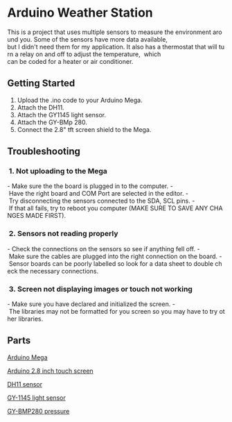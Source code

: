 # Arduino Weather Station
This is a project that uses multiple sensors to measure the environment around you. Some of the sensors have more data available,
but I didn't need them for my application. It also has a thermostat that will turn a relay on and off to adjust the temperature, 
which can be coded for a heater or air conditioner. 
## Getting Started
1. Upload the .ino code to your Arduino Mega. 
2. Attach the DH11.
3. Attach the GY1145 light sensor.
4. Attach the GY-BMp 280.
5. Connect the 2.8" tft screen shield to the Mega.


## Troubleshooting

###  1. Not uploading to the Mega 
- Make sure the the board is plugged in to the computer.
- Have the right board and COM Port are selected in the editor.
- Try disconnecting the sensors connected to the SDA, SCL pins.
- If that all fails, try to reboot you computer (MAKE SURE TO SAVE ANY CHANGES MADE FIRST).

###  2. Sensors not reading properly
- Check the connections on the sensors so see if anything fell off.
- Make sure the cables are plugged into the right connection on the board.
- Sensor boards can be poorly labelled so look for a data sheet to double check the necessary connections.

###  3. Screen not displaying images or touch not working
- Make sure you have declared and initialized the screen.
- The libraries may not be formatted for you screen so you may have to try other libraries.

## Parts 
[Arduino Mega](https://www.amazon.ca/Elegoo-Board-ATmega2560-ATMEGA16U2-Arduino/dp/B01H4ZLZLQ/ref=sr_1_5?dchild=1&keywords=arduino+mega&qid=1623704530&sr=8-5 )

[Arduino 2.8 inch touch screen](https://www.amazon.ca/Homyl-Display-Controller-Arduino-Mega2560/dp/B07P13GK4D/ref=sr_1_5?dchild=1&keywords=2.8+inch+arduino+screen&qid=1623704495&sr=8-5 )

[DH11 sensor](https://www.amazon.ca/OSEPP-Humidity-Temperature-Components-HUMI-01/dp/B00VDKAPF6/ref=sr_1_13?dchild=1&keywords=dh11&qid=1623704446&sr=8-13)

[GY-1145 light sensor](https://www.banggood.com/GY-1145-DC-3V-I2C-Calibrated-SI1145-Flora-UV-Index-IR-Visible-Light-Digital-Sensor-Module-p-1252374.html?utm_source=googleshopping&utm_medium=cpc_organic&gmcCountry=CA&utm_content=minha&utm_campaign=minha-ca-en-pc&currency=CAD&cur_warehouse=CN&createTmp=1&utm_source=googleshopping&utm_medium=cpc_bgs&utm_content=sandra&utm_campaign=sandra-ssc-ca-all-0304&ad_id=502489423087&gclid=CjwKCAjw_JuGBhBkEiwA1xmbRWFs41OmNANG03EjN1ckOHLTokrjAdAFdEjJWQ9OFTiujvPDVczenRoCaboQAvD_BwE) 

[GY-BMP280 pressure](https://www.banggood.coGY-BMP280-3_3-High-Precision-Atmospheric-Pressure-Sensor-Module-p-1111135.html?utm_source=googleshopping&utm_medium=cpc_organic&gmcCountry=CA&utm_content=minha&utm_campaign=minha-ca-en-pc&currency=CAD&cur_warehouse=CN&createTmp=1)

